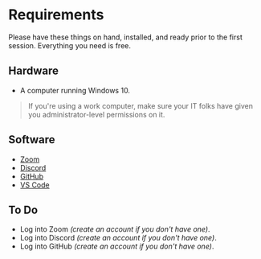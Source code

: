 
# Requirements

Please have these things on hand, installed, and ready prior to the first session. 
Everything you need is free.

## Hardware

- A computer running Windows 10.
> If you're using a work computer, make sure your IT folks have given you administrator-level permissions on it.

## Software
- [Zoom](https://zoom.us/download)
- [Discord](https://discord.com/download)
- [GitHub](https://desktop.github.com)
- [VS Code](https://code.visualstudio.com/download)

## To Do
- Log into Zoom _(create an account if you don't have one)_.
- Log into Discord _(create an account if you don't have one)_.
- Log into GitHub _(create an account if you don't have one)_.